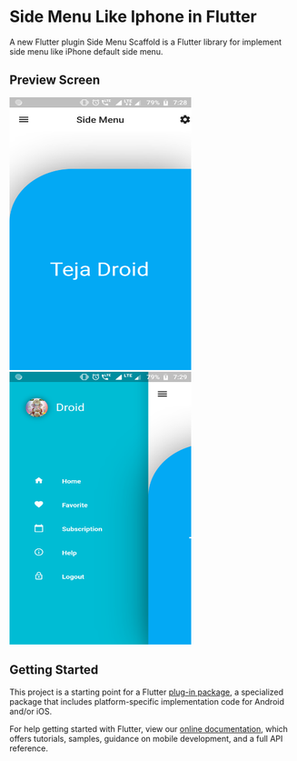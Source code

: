 # Side Menu Like Iphone in Flutter

A new Flutter plugin Side Menu Scaffold is a Flutter library for implement side menu like iPhone default side menu.

## Preview Screen

<img src="/screenshots/home_page.png" width="320" height="480">   <img src="/screenshots/drawer_menu.png" width="320" height="480">

## Getting Started

This project is a starting point for a Flutter
[plug-in package](https://flutter.dev/developing-packages/),
a specialized package that includes platform-specific implementation code for
Android and/or iOS.

For help getting started with Flutter, view our 
[online documentation](https://flutter.dev/docs), which offers tutorials, 
samples, guidance on mobile development, and a full API reference.
